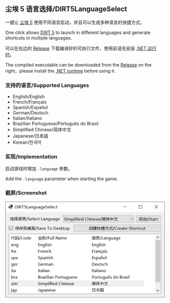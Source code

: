 ﻿## 尘埃 5 语言选择/DIRT5LanguageSelect
一键让 [尘埃 5](https://dirtgame.com/dirt5) 使用不同语言启动，并且可以生成多种语言的快捷方式。

One click allows [DIRT 5](https://dirtgame.com/dirt5) to launch in different languages and generate shortcuts in multiple languages.

可以在右边的 [Release](https://github.com/Dreace/DIRT5LanguageSelect/releases) 下载编译好的可执行文件，使用前请先安装 [.NET 运行时](https://dotnet.microsoft.com/zh-cn/download)。

The compiled executable can be downloaded from the [Release](https://github.com/Dreace/DIRT5LanguageSelect/releases) on the right，please install the [.NET runtime](https://dotnet.microsoft.com/en-us/download) before using it.

### 支持的语言/Supported Languages
- English/English
- French/Français
- Spanish/Español
- German/Deutsch
- Italian/Italiano
- Brazilian Portuguese/Português do Brasil
- Simplified Chinese/简体中文
- Japanese/日本語
- Korean/한국어

### 实现/Implementation
启动游戏时增加 `-language` 参数。

Add the `-language` parameter when starting the game.

### 截屏/Screenshot
![screenshot](./screenshot.png)